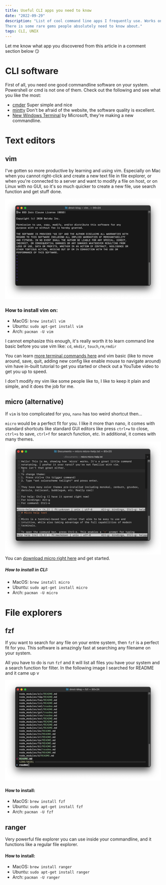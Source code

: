 ```yaml
---
title: Useful CLI apps you need to know
date: "2022-09-29"
description: "List of cool command line apps I frequently use. Works on MacOS or any UNIX based system.
There is some rare gems people absolutely need to know about."
tags: CLI, UNIX
---
```

Let me know what app you discovered from this article in a comment section below 😏

# CLI software

First of all, you need one good commandline software on your system. Powershell or cmd is not one of them.
Check out the following and see what you like the most:
* [cmder](https://cmder.app/) Super simple and nice
* [mintty](https://mintty.github.io/) Don't be afraid of the website, the software quality is excellent.
* [New Windows Terminal](https://github.com/microsoft/terminal) by Microsoft, they're making a new commandline.

# Text editors

## vim

I've gotten so more productive by learning and using vim. Especially on Mac when you cannot right-click and create a new
text file in file explorer, or when you're connected to a server and want to modify a file on host, or on Linux with no GUI, so it's so much quicker to create a new file, use search function and get stuff done.

![](../useful-cli-softwares/vim.png)

### How to install vim on:

- MacOS: `brew install vim`
- Ubuntu: `sudo apt-get install vim`
- Arch: `pacman -U vim`

I cannot emphasize this enough, it's really worth it to learn command line basic before you use vim like:
`cd`, `mkdir`, `touch`,`rm`,`rmdir`

You can learn [more terminal commands here](https://www.codecademy.com/learn/learn-the-command-line) and vim basic (like to move around, save, quit, adding new config like enable mouse to navigate around) vim have in-built tutorial to get you started or check out a YouTube video to get you up to speed.

I don't modify my vim like some people like to, I like to keep it plain and simple, and it does the job for me.

## micro (alternative)

If `vim` is too complicated for you, `nano` has too weird shortcut then...

`micro` would be a perfect fit for you. I like it more than nano, 
it comes with standard shortcuts like standard GUI editors like 
press `ctrl+w` to close, `ctrl+s` to save, `ctrl+f` for search function, 
etc. In additional, it comes with many themes.
![](micro.png)
You can [download micro right here](https://micro-editor.github.io/) and get started.


##### How to install in CLI:

- MacOS: `brew install micro`
- Ubuntu: `sudo apt-get install micro`
- Arch: `pacman -U micro`

# File explorers

## fzf

If you want to search for any file on your entre system, then `fzf` is a perfect fit for you. This software is amazingly fast at searching any filename on your system.

All you have to do is run `fzf` and it will list all files you have your system
and a search function for filter. In the following image I searched for README and it came up v

![](fzf.png)

#### How to install:

- MacOS: `brew install fzf`
- Ubuntu: `sudo apt-get install fzf`
- Arch: `pacman -U fzf`

## ranger

Very powerful file explorer you can use inside your commandline, and it functions like a regular file explorer.

#### How to install:

- MacOS: `brew install ranger`
- Ubuntu: `sudo apt-get install ranger`
- Arch: `pacman -U ranger`
